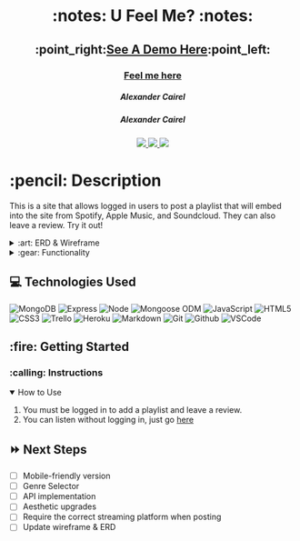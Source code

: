 <div align="center">
   <h1>:notes: U Feel Me? :notes:</h1>
   <h2>:point_right:<a href="https://vimeo.com/735631443" target="_blank">See A Demo Here</a>:point_left:</h2>
   <h3><a href="https://ufeelme.herokuapp.com/home" target"_blank">Feel me here</a></h3>
   <h5>Alexander Cairel</h5>                             
   <h5>Alexander Cairel</h5>                             
   <a href="https://github.com/ajcairel" target="_blank">
      <img src="https://img.shields.io/badge/-GitHub:ajcairel-darkgreen?style=flat&logo=medium"/>
   </a>
   <a href="https://www.linkedin.com/in/alexandercairel/" target="_blank">
      <img src="https://img.shields.io/badge/-linkedin.com/in/alexandercairel/-blue?style=flat&``logo=Linkedin&logoColor=white">
   </a> 
   <a href="mailto:alexanderjcairel@gmail.com" target="_blank">
      <img src="https://img.shields.io/badge/-alexanderjcairel@gmail.com-c14438?style=flat&logo=Gmail&``logoColor=white">
   </a>  

</div>

<h1>:pencil: Description</h1>
<p>This is a site that allows logged in users to post a playlist that will embed into the site from Spotify, Apple Music, and Soundcloud. They can also leave a review. Try it out! </p>

<details>
<summary> :art: ERD & Wireframe </summary>

| Description | Screenshot |
|------------ | ------------|
| <h3 align="center">ERD</h3> | <img src="https://i.imgur.com/hn8gSFp.png" width="700"/> |
| <h3 align="center">Wireframe</h3> | <img src="https://i.imgur.com/7S5W6Lf.png" width="700"/> |
</details>

<details>
<summary> :gear: Functionality</summary>

| Description | Screenshot |
|------------ | ------------|
| <h3 align="center">Landing Page</h3> | <img src="https://i.imgur.com/5Mhqyne.png" width="700"/> |
| <h3 align="center">Home Page</h3> | <img src="https://i.imgur.com/XRKwxVU.png" width="700"/> |
| <h3 align="center">Spotify Playlists Page</h3> | <img src="https://i.imgur.com/vQUoM5x.png" width="700"/> |
| <h3 align="center">Apple Music Playlists Page (User Can Delete Own Playlist)</h3> | <img src="https://i.imgur.com/sEmjhFW.png" width="700"/> |
| <h3 align="center">Soundcloud Playlists Page</h3> | <img src="https://i.imgur.com/clK6afJ.png" width="700"/> |
| <h3 align="center">Add Playlist (Spotify)</h3> | <img src="https://i.imgur.com/QLjN5aL.png" width="700"/> |
| <h3 align="center">Add Playlist (Apple Music)</h3> | <img src="https://i.imgur.com/KGYfi1m.png" width="700"/> |
| <h3 align="center">Add Playlist (Soundcloud)</h3> | <img src="https://i.imgur.com/TTDmnnP.png" width="700"/> |
| <h3 align="center">Playlist Page (Leave Review/User Can Edit/Delete Own Comment)</h3> | <img src="https://i.imgur.com/DCRsflB.png" width="700"/> |
| <h3 align="center">Playlist Page (Unauthenticated User)</h3> | <img src="https://i.imgur.com/MxgVeCS.png" width="700"/> |






</details>

## :computer: Technologies Used

![MongoDB](https://img.shields.io/badge/-MongoDB-333?style=flat&logo=mongodb)
![Express](https://img.shields.io/badge/-Express-333?style=flat&logo=express) 
![Node](https://img.shields.io/badge/-Node.js-333?style=flat&logo=node.js)
![Mongoose ODM](https://img.shields.io/badge/-Mongoose_ODM-333?style=flat&logo=mongodb)
![JavaScript](https://img.shields.io/badge/-JavaScript-333?style=flat&logo=javascript) 
![HTML5](https://img.shields.io/badge/-HTML5-333?style=flat&logo=html5)
![CSS3](https://img.shields.io/badge/-CSS-333?style=flat&logo=css3)
![Trello](https://img.shields.io/badge/-Trello-333?style=flat&logo=trello) 
![Heroku](https://img.shields.io/badge/-Heroku-333?style=flat&logo=heroku)
![Markdown](https://img.shields.io/badge/-Markdown-333?style=flat&logo=markdown)
![Git](https://img.shields.io/badge/-Git-333?style=flat&logo=git)
![Github](https://img.shields.io/badge/-GitHub-333?style=flat&logo=github)
![VSCode](https://img.shields.io/badge/-VS_Code-333?style=flat&logo=visualstudio)

<h2> :fire: Getting Started </h2>

<h3> :calling: Instructions </h3>
<details open>
<summary>How to Use</summary>
<ol>
<li>You must be logged in to add a playlist and leave a review.</li>
<li>You can listen without logging in, just go <a href="https://ufeelme.herokuapp.com/home">here</a></li>
</ol>
</details>


## :fast_forward: Next Steps   

- [ ] Mobile-friendly version
- [ ] Genre Selector
- [ ] API implementation 
- [ ] Aesthetic upgrades
- [ ] Require the correct streaming platform when posting 
- [ ] Update wireframe & ERD
